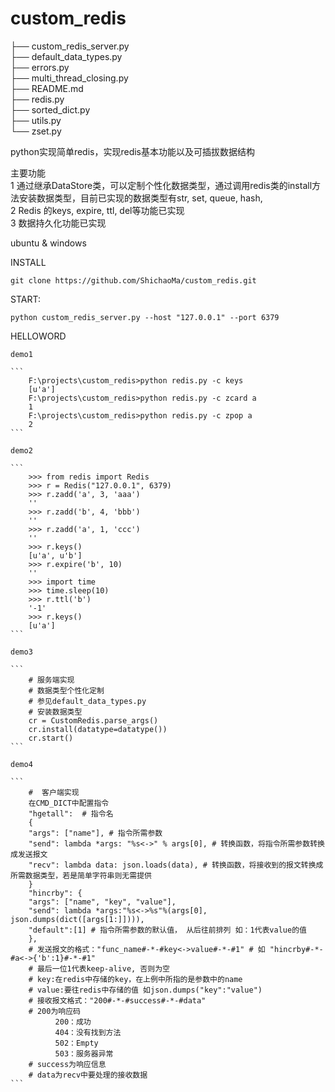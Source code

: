 # custom_redis<br/>
├── custom_redis_server.py<br/>
├── default_data_types.py<br/>
├── errors.py<br/>
├── multi_thread_closing.py<br/>
├── README.md<br/>
├── redis.py<br/>
├── sorted_dict.py<br/>
├── utils.py<br/>
└── zset.py<br/>

python实现简单redis，实现redis基本功能以及可插拔数据结构

主要功能<br/>
1 通过继承DataStore类，可以定制个性化数据类型，通过调用redis类的install方法安装数据类型，目前已实现的数据类型有str, set, queue, hash, <br/>
2 Redis 的keys, expire, ttl, del等功能已实现<br/>
3 数据持久化功能已实现<br/>

ubuntu &  windows

INSTALL

    git clone https://github.com/ShichaoMa/custom_redis.git

START:

    python custom_redis_server.py --host "127.0.0.1" --port 6379

HELLOWORD

    demo1

    ```
        F:\projects\custom_redis>python redis.py -c keys
        [u'a']
        F:\projects\custom_redis>python redis.py -c zcard a
        1
        F:\projects\custom_redis>python redis.py -c zpop a
        2
    ```
    
    demo2
    
    ```
        >>> from redis import Redis
        >>> r = Redis("127.0.0.1", 6379)
        >>> r.zadd('a', 3, 'aaa')
        ''
        >>> r.zadd('b', 4, 'bbb')
        ''
        >>> r.zadd('a', 1, 'ccc')
        ''
        >>> r.keys()
        [u'a', u'b']
        >>> r.expire('b', 10)
        ''
        >>> import time
        >>> time.sleep(10)
        >>> r.ttl('b')
        '-1'
        >>> r.keys()
        [u'a']
    ```

    demo3
    
    ```
        # 服务端实现
        # 数据类型个性化定制
        # 参见default_data_types.py
        # 安装数据类型
        cr = CustomRedis.parse_args()
        cr.install(datatype=datatype())
        cr.start()
    ```

    demo4
    
    ```
        #  客户端实现
        在CMD_DICT中配置指令
        "hgetall":  # 指令名
        {
        "args": ["name"], # 指令所需参数
        "send": lambda *args: "%s<->" % args[0], # 转换函数，将指令所需参数转换成发送报文
        "recv": lambda data: json.loads(data), # 转换函数，将接收到的报文转换成所需数据类型，若是简单字符串则无需提供
        }
        "hincrby": {
        "args": ["name", "key", "value"],
        "send": lambda *args:"%s<->%s"%(args[0], json.dumps(dict([args[1:]]))),
        "default":[1] # 指令所需参数的默认值， 从后往前排列 如：1代表value的值
        },
        # 发送报文的格式："func_name#-*-#key<->value#-*-#1" # 如 "hincrby#-*-#a<->{'b':1}#-*-#1"
        # 最后一位1代表keep-alive, 否则为空
        # key:在redis中存储的key，在上例中所指的是参数中的name
        # value:要往redis中存储的值 如json.dumps("key":"value")
        # 接收报文格式："200#-*-#success#-*-#data"
        # 200为响应码
              200：成功
              404：没有找到方法
              502：Empty
              503：服务器异常
        # success为响应信息
        # data为recv中要处理的接收数据
    ```
